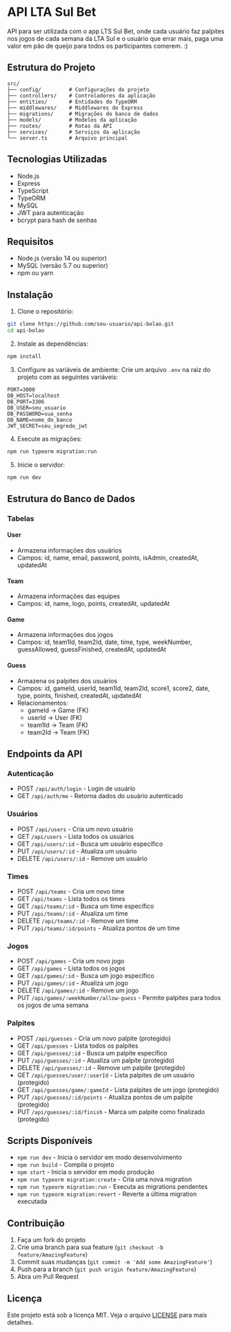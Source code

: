 # API LTA Sul Bet

API para ser utilizada com o app LTS Sul Bet, onde cada usuário faz palpites nos jogos de cada semana da LTA Sul e o usuário que errar mais, paga uma 
valor em pão de queijo para todos os participantes comerem. :)

## Estrutura do Projeto

```
src/
├── config/         # Configurações do projeto
├── controllers/    # Controladores da aplicação
├── entities/       # Entidades do TypeORM
├── middlewares/    # Middlewares do Express
├── migrations/     # Migrações do banco de dados
├── models/         # Modelos da aplicação
├── routes/         # Rotas da API
├── services/       # Serviços da aplicação
└── server.ts       # Arquivo principal
```

## Tecnologias Utilizadas

- Node.js
- Express
- TypeScript
- TypeORM
- MySQL
- JWT para autenticação
- bcrypt para hash de senhas

## Requisitos

- Node.js (versão 14 ou superior)
- MySQL (versão 5.7 ou superior)
- npm ou yarn

## Instalação

1. Clone o repositório:
```bash
git clone https://github.com/seu-usuario/api-bolao.git
cd api-bolao
```

2. Instale as dependências:
```bash
npm install
```

3. Configure as variáveis de ambiente:
Crie um arquivo `.env` na raiz do projeto com as seguintes variáveis:
```env
PORT=3000
DB_HOST=localhost
DB_PORT=3306
DB_USER=seu_usuario
DB_PASSWORD=sua_senha
DB_NAME=nome_do_banco
JWT_SECRET=seu_segredo_jwt
```

4. Execute as migrações:
```bash
npm run typeorm migration:run
```

5. Inicie o servidor:
```bash
npm run dev
```

## Estrutura do Banco de Dados

### Tabelas

#### User
- Armazena informações dos usuários
- Campos: id, name, email, password, points, isAdmin, createdAt, updatedAt

#### Team
- Armazena informações das equipes
- Campos: id, name, logo, points, createdAt, updatedAt

#### Game
- Armazena informações dos jogos
- Campos: id, team1Id, team2Id, date, time, type, weekNumber, guessAllowed, guessFinished, createdAt, updatedAt

#### Guess
- Armazena os palpites dos usuários
- Campos: id, gameId, userId, team1Id, team2Id, score1, score2, date, type, points, finished, createdAt, updatedAt
- Relacionamentos:
  - gameId -> Game (FK)
  - userId -> User (FK)
  - team1Id -> Team (FK)
  - team2Id -> Team (FK)

## Endpoints da API

### Autenticação
- POST `/api/auth/login` - Login de usuário
- GET `/api/auth/me` - Retorna dados do usuário autenticado

### Usuários
- POST `/api/users` - Cria um novo usuário
- GET `/api/users` - Lista todos os usuários
- GET `/api/users/:id` - Busca um usuário específico
- PUT `/api/users/:id` - Atualiza um usuário
- DELETE `/api/users/:id` - Remove um usuário

### Times
- POST `/api/teams` - Cria um novo time
- GET `/api/teams` - Lista todos os times
- GET `/api/teams/:id` - Busca um time específico
- PUT `/api/teams/:id` - Atualiza um time
- DELETE `/api/teams/:id` - Remove um time
- PUT `/api/teams/:id/points` - Atualiza pontos de um time

### Jogos
- POST `/api/games` - Cria um novo jogo
- GET `/api/games` - Lista todos os jogos
- GET `/api/games/:id` - Busca um jogo específico
- PUT `/api/games/:id` - Atualiza um jogo
- DELETE `/api/games/:id` - Remove um jogo
- PUT `/api/games/:weekNumber/allow-guess` - Permite palpites para todos os jogos de uma semana

### Palpites
- POST `/api/guesses` - Cria um novo palpite (protegido)
- GET `/api/guesses` - Lista todos os palpites
- GET `/api/guesses/:id` - Busca um palpite específico
- PUT `/api/guesses/:id` - Atualiza um palpite (protegido)
- DELETE `/api/guesses/:id` - Remove um palpite (protegido)
- GET `/api/guesses/user/:userId` - Lista palpites de um usuário (protegido)
- GET `/api/guesses/game/:gameId` - Lista palpites de um jogo (protegido)
- PUT `/api/guesses/:id/points` - Atualiza pontos de um palpite (protegido)
- PUT `/api/guesses/:id/finish` - Marca um palpite como finalizado (protegido)

## Scripts Disponíveis

- `npm run dev` - Inicia o servidor em modo desenvolvimento
- `npm run build` - Compila o projeto
- `npm start` - Inicia o servidor em modo produção
- `npm run typeorm migration:create` - Cria uma nova migration
- `npm run typeorm migration:run` - Executa as migrations pendentes
- `npm run typeorm migration:revert` - Reverte a última migration executada

## Contribuição

1. Faça um fork do projeto
2. Crie uma branch para sua feature (`git checkout -b feature/AmazingFeature`)
3. Commit suas mudanças (`git commit -m 'Add some AmazingFeature'`)
4. Push para a branch (`git push origin feature/AmazingFeature`)
5. Abra um Pull Request

## Licença

Este projeto está sob a licença MIT. Veja o arquivo [LICENSE](LICENSE) para mais detalhes. 